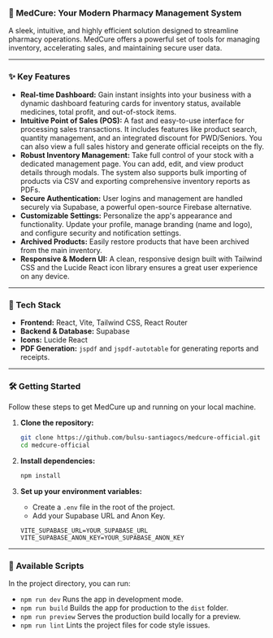 ### 💊 MedCure: Your Modern Pharmacy Management System

A sleek, intuitive, and highly efficient solution designed to streamline pharmacy operations. MedCure offers a powerful set of tools for managing inventory, accelerating sales, and maintaining secure user data.

-----

### ✨ Key Features

  * **Real-time Dashboard:** Gain instant insights into your business with a dynamic dashboard featuring cards for inventory status, available medicines, total profit, and out-of-stock items.
  * **Intuitive Point of Sales (POS):** A fast and easy-to-use interface for processing sales transactions. It includes features like product search, quantity management, and an integrated discount for PWD/Seniors. You can also view a full sales history and generate official receipts on the fly.
  * **Robust Inventory Management:** Take full control of your stock with a dedicated management page. You can add, edit, and view product details through modals. The system also supports bulk importing of products via CSV and exporting comprehensive inventory reports as PDFs.
  * **Secure Authentication:** User logins and management are handled securely via Supabase, a powerful open-source Firebase alternative.
  * **Customizable Settings:** Personalize the app's appearance and functionality. Update your profile, manage branding (name and logo), and configure security and notification settings.
  * **Archived Products:** Easily restore products that have been archived from the main inventory.
  * **Responsive & Modern UI:** A clean, responsive design built with Tailwind CSS and the Lucide React icon library ensures a great user experience on any device.

-----

### 🚀 Tech Stack

  * **Frontend:** React, Vite, Tailwind CSS, React Router
  * **Backend & Database:** Supabase
  * **Icons:** Lucide React
  * **PDF Generation:** `jspdf` and `jspdf-autotable` for generating reports and receipts.

-----

### 🛠️ Getting Started

Follow these steps to get MedCure up and running on your local machine.

1.  **Clone the repository:**

    ```bash
    git clone https://github.com/bulsu-santiagocs/medcure-official.git
    cd medcure-official
    ```

2.  **Install dependencies:**

    ```bash
    npm install
    ```

3.  **Set up your environment variables:**

      * Create a `.env` file in the root of the project.
      * Add your Supabase URL and Anon Key.

    <!-- end list -->

    ```
    VITE_SUPABASE_URL=YOUR_SUPABASE_URL
    VITE_SUPABASE_ANON_KEY=YOUR_SUPABASE_ANON_KEY
    ```

-----

### 📜 Available Scripts

In the project directory, you can run:

  * `npm run dev`
    Runs the app in development mode.
  * `npm run build`
    Builds the app for production to the `dist` folder.
  * `npm run preview`
    Serves the production build locally for a preview.
  * `npm run lint`
    Lints the project files for code style issues.
